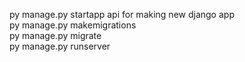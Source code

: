 py manage.py startapp api  for making new django app<br> 
py manage.py makemigrations<br>
py manage.py migrate<br>
py manage.py runserver
